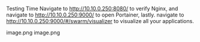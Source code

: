 Testing Time
Navigate to http://10.10.0.250:8080/ to verify Nginx, and navigate to http://10.10.0.250:9000/
to open Portainer, lastly. navigate to
http://10.10.0.250:9000/#/swarm/visualizer to visualize all your applications.

image.png
image.png
